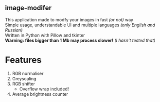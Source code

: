 ## image-modifer
This application made to modfy your images in fast _(or not)_ way<br >
Simple usage, understandable UI and multiple languages _(only English and Russian)_<br >
Written in Python with Pillow and tkinter<br >
**Warning: files bigger than 1 Mb may process slower!** _(I hasn't tested that)_<br >
# Features
1. RGB normaliser
2. Greyscaling
3. RGB shifter
   - Overflow wrap included!
4. Average brightness counter
